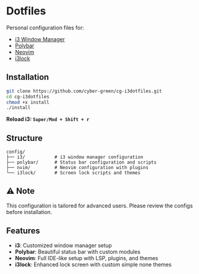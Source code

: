 # Dotfiles 

Personal configuration files for:
- [i3 Window Manager](https://i3wm.org/)
- [Polybar](https://github.com/polybar/polybar)
- [Neovim](https://neovim.io/)
- [i3lock](https://i3wm.org/i3lock/)

## Installation

```bash
git clone https://github.com/cyber-green/cg-i3dotfiles.git
cd cg-i3dotfiles
chmod +x install
./install
```

**Reload i3: `Super/Mod + Shift + r`**

## Structure

```
config/
├── i3/           # i3 window manager configuration
├── polybar/      # Status bar configuration and scripts
├── nvim/         # Neovim configuration with plugins
└── i3lock/       # Screen lock scripts and themes
```

## ⚠️ Note

This configuration is tailored for advanced users. Please review the configs before installation.

## Features

- **i3**: Customized window manager setup
- **Polybar**: Beautiful status bar with custom modules
- **Neovim**: Full IDE-like setup with LSP, plugins, and themes
- **i3lock**: Enhanced lock screen with custom simple none themes
